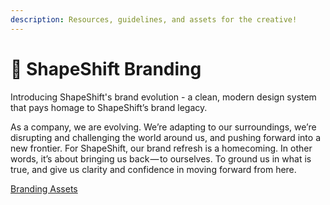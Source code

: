 ```yaml
---
description: Resources, guidelines, and assets for the creative!
---
```


# 🎨 ShapeShift Branding

Introducing ShapeShift's brand evolution - a clean, modern design system that pays homage to ShapeShift’s brand legacy.

As a company, we are evolving. We’re adapting to our surroundings, we’re disrupting and challenging the world around us, and pushing forward into a new frontier. For ShapeShift, our brand refresh is a homecoming. In other words, it’s about bringing us back — to ourselves. To ground us in what is true, and give us clarity and confidence in moving forward from here.

[Branding Assets](https://shapeshift.com/brand-assets)
